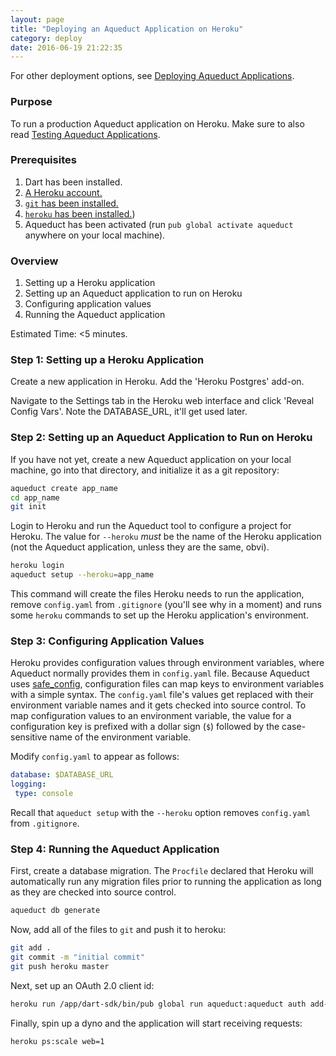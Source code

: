 ```yaml
---
layout: page
title: "Deploying an Aqueduct Application on Heroku"
category: deploy
date: 2016-06-19 21:22:35
---
```


For other deployment options, see [Deploying Aqueduct Applications](guides/deployment.html).

### Purpose

To run a production Aqueduct application on Heroku. Make sure to also read [Testing Aqueduct Applications](guides/testing.html).

### Prerequisites

1. Dart has been installed.
2. [A Heroku account.](https://signup.heroku.com)
2. [`git` has been installed.](https://git-scm.com/downloads)
3. [`heroku` has been installed.](https://devcenter.heroku.com/articles/heroku-cli))
4. Aqueduct has been activated (run `pub global activate aqueduct` anywhere on your local machine).

### Overview

1. Setting up a Heroku application
2. Setting up an Aqueduct application to run on Heroku
3. Configuring application values
4. Running the Aqueduct application

Estimated Time: <5 minutes.

### Step 1: Setting up a Heroku Application

Create a new application in Heroku. Add the 'Heroku Postgres' add-on.

Navigate to the Settings tab in the Heroku web interface and click 'Reveal Config Vars'. Note the DATABASE_URL, it'll get used later.

### Step 2: Setting up an Aqueduct Application to Run on Heroku

If you have not yet, create a new Aqueduct application on your local machine, go into that directory, and initialize it as a git repository:

```bash
aqueduct create app_name
cd app_name
git init
```

Login to Heroku and run the Aqueduct tool to configure a project for Heroku. The value for `--heroku` *must* be the name of the Heroku application (not the Aqueduct application, unless they are the same, obvi).

```bash
heroku login
aqueduct setup --heroku=app_name
```

This command will create the files Heroku needs to run the application, remove `config.yaml` from `.gitignore` (you'll see why in a moment) and runs some `heroku` commands to set up the Heroku application's environment.

### Step 3: Configuring Application Values

Heroku provides configuration values through environment variables, where Aqueduct normally provides them in `config.yaml` file. Because Aqueduct uses [safe_config](https://pub.dartlang.org/packages/safe_config), configuration files can map keys to environment variables with a simple syntax. The `config.yaml` file's values get replaced with their environment variable names and it gets checked into source control. To map configuration values to an environment variable, the value for a configuration key is prefixed with a dollar sign (`$`) followed by the case-sensitive name of the environment variable.

Modify `config.yaml` to appear as follows:
```yaml
database: $DATABASE_URL
logging:
 type: console
```

Recall that `aqueduct setup` with the `--heroku` option removes `config.yaml` from `.gitignore`.

### Step 4: Running the Aqueduct Application

First, create a database migration. The `Procfile` declared that Heroku will automatically run any migration files prior to running the application as long as they are checked into source control.

```bash
aqueduct db generate
```

Now, add all of the files to `git` and push it to heroku:

```bash
git add .
git commit -m "initial commit"
git push heroku master
```

Next, set up an OAuth 2.0 client id:

```bash
heroku run /app/dart-sdk/bin/pub global run aqueduct:aqueduct auth add-client --id com.app.standard --secret secret --connect \$DATABASE_URL
```

Finally, spin up a dyno and the application will start receiving requests:
```bash
heroku ps:scale web=1
```
